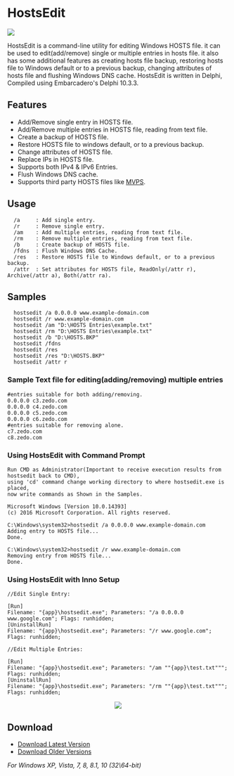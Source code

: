   
# HostsEdit

<img align="center" src="https://i.imgur.com/yW6WR9S.png">

HostsEdit is a command-line utility for editing Windows HOSTS file. it can be used to edit(add/remove) single or multiple entries in hosts file. it also has some additional features as creating hosts file backup, restoring hosts file to Windows default or to a previous backup, changing attributes of hosts file and flushing Windows DNS cache. HostsEdit is written in Delphi, Compiled using Embarcadero's Delphi 10.3.3.

## Features

 - Add/Remove single entry in HOSTS file.
 - Add/Remove multiple entries in HOSTS file, reading from text file.
 - Create a backup of HOSTS file.
 - Restore HOSTS file to windows default, or to a previous backup.
 - Change attributes of HOSTS file.
 - Replace IPs in HOSTS file.
 - Supports both IPv4 & IPv6 Entries.
 - Flush Windows DNS cache.
 - Supports third party HOSTS files like [MVPS](http://winhelp2002.mvps.org/hosts.htm).

## Usage
```
  /a     : Add single entry.
  /r     : Remove single entry.
  /am    : Add multiple entries, reading from text file.
  /rm    : Remove multiple entries, reading from text file.
  /b     : Create backup of HOSTS file.
  /fdns  : Flush Windows DNS Cache.
  /res   : Restore HOSTS file to Windows default, or to a previous backup.
  /attr  : Set attributes for HOSTS file, ReadOnly(/attr r), Archive(/attr a), Both(/attr ra).
```
## Samples
```
  hostsedit /a 0.0.0.0 www.example-domain.com
  hostsedit /r www.example-domain.com
  hostsedit /am "D:\HOSTS Entries\example.txt"
  hostsedit /rm "D:\HOSTS Entries\example.txt"
  hostsedit /b "D:\HOSTS.BKP"
  hostsedit /fdns
  hostsedit /res
  hostsedit /res "D:\HOSTS.BKP"
  hostsedit /attr r
```
### Sample Text file for editing(adding/removing) multiple entries
```
#entries suitable for both adding/removing.
0.0.0.0 c3.zedo.com
0.0.0.0 c4.zedo.com
0.0.0.0 c5.zedo.com
0.0.0.0 c6.zedo.com
#entries suitable for removing alone.
c7.zedo.com
c8.zedo.com
```
### Using HostsEdit with Command Prompt
```
Run CMD as Administrator(Important to receive execution results from hostsedit back to CMD),
using 'cd' command change working directory to where hostsedit.exe is placed,
now write commands as Shown in the Samples.
```
```
Microsoft Windows [Version 10.0.14393]
(c) 2016 Microsoft Corporation. All rights reserved.

C:\Windows\system32>hostsedit /a 0.0.0.0 www.example-domain.com
Adding entry to HOSTS file...
Done.

C:\Windows\system32>hostsedit /r www.example-domain.com
Removing entry from HOSTS file...
Done.

```
### Using HostsEdit with Inno Setup
```
//Edit Single Entry:

[Run]
Filename: "{app}\hostsedit.exe"; Parameters: "/a 0.0.0.0 www.google.com"; Flags: runhidden;
[UninstallRun]
Filename: "{app}\hostsedit.exe"; Parameters: "/r www.google.com"; Flags: runhidden;

//Edit Multiple Entries:

[Run]
Filename: "{app}\hostsedit.exe"; Parameters: "/am ""{app}\test.txt"""; Flags: runhidden;
[UninstallRun]
Filename: "{app}\hostsedit.exe"; Parameters: "/rm ""{app}\test.txt"""; Flags: runhidden;
```
<p align="center">
<img src="https://i.postimg.cc/Gm59bGxX/sshot-60.png">
</p>

## Download 
 * [Download Latest Version](https://github.com/OnlyDeLtA/HostsEdit/releases/tag/2.0)
 * [Download Older Versions](https://github.com/OnlyDeLtA/HostsEdit/releases)
 
  *For Windows XP, Vista, 7, 8, 8.1, 10 (32\64-bit)*